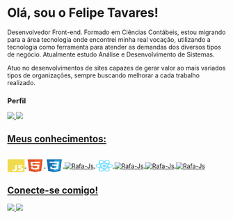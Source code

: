 # Olá, sou o Felipe Tavares!

Desenvolvedor Front-end. Formado em Ciências Contábeis, estou migrando para a área tecnologia onde encontrei minha real vocação, utilizando a tecnologia como ferramenta para atender as demandas dos diversos tipos de negócio. Atualmente estudo Análise e Desenvolvimento de Sistemas.

Atuo no desenvolvimentos de sites capazes de gerar valor ao mais variados tipos de organizações, sempre buscando melhorar a cada trabalho realizado.

### Perfil
<div align="start">
  <a href="https://github.com/FelipeLTavares">
  <img height="180em" src="https://github-readme-stats.vercel.app/api?username=FelipeLTavares&show_icons=true&theme=dark&include_all_commits=true&count_private=true"/>
    
  <img height="180em" src="https://github-readme-stats.vercel.app/api/top-langs/?username=FelipeLTavares&layout=compact&langs_count=7&theme=dark"/>
</div>
  
## Meus conhecimentos:
<div style="display: inline_block"><br>
  <img align="center" alt="Rafa-Js" height="30" width="40" src="https://raw.githubusercontent.com/devicons/devicon/master/icons/javascript/javascript-plain.svg">
  <img align="center" alt="Rafa-HTML" height="30" width="40" src="https://raw.githubusercontent.com/devicons/devicon/master/icons/html5/html5-original.svg">
  <img align="center" alt="Rafa-CSS" height="30" width="40" src="https://raw.githubusercontent.com/devicons/devicon/master/icons/css3/css3-original.svg">
  <img align="center" alt="Rafa-Js" height="30" width="40" src="https://cdn.jsdelivr.net/gh/devicons/devicon/icons/vuejs/vuejs-original.svg" />
  <img align="center" alt="Rafa-React" height="30" width="40" src="https://raw.githubusercontent.com/devicons/devicon/master/icons/react/react-original.svg">
  <img align="center" alt="Rafa-Js" height="30" width="40" src="https://cdn.jsdelivr.net/gh/devicons/devicon/icons/nodejs/nodejs-original.svg" />
  <img align="center" alt="Rafa-Js" height="30" width="40" src="https://cdn.jsdelivr.net/gh/devicons/devicon/icons/mongodb/mongodb-original.svg" />
  <img align="center" alt="Rafa-Js" height="30" width="40" src="https://cdn.jsdelivr.net/gh/devicons/devicon/icons/postgresql/postgresql-original.svg" />
</div>

## Conecte-se comigo!
  <a href = "mailto:felipelimatavares96@gmail.com"><img src="https://img.shields.io/badge/-Gmail-%23333?style=for-the-badge&logo=gmail&logoColor=white" target="_blank"/>
  <a href="https://www.linkedin.com/in/felipelimatavares/" target="_blank"><img src="https://img.shields.io/badge/-LinkedIn-%230077B5?style=for-the-badge&logo=linkedin&logoColor=white" target="_blank"/>
          

